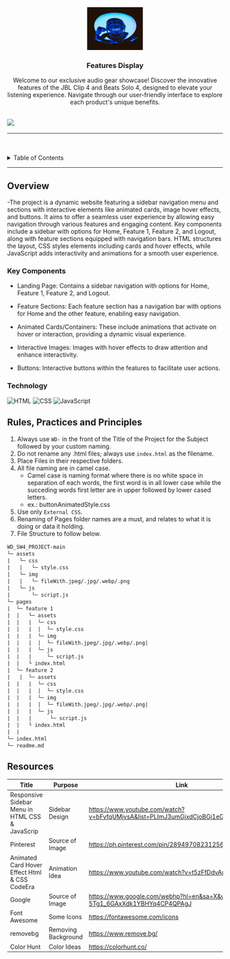 <a name="readme-top">

<br/>

<br />
<div align="center">
  <a href="https://github.com/zyx-0314/">
  <!-- TODO: If you want to add logo or banner you can add it here -->
    <img src="./assets/img/icon.jpeg" alt="icon" width="130" height="100">
  </a>
<!-- TODO: Change Title to the name of the title of your Project -->
  <h3 align="center">Features Display</h3>
</div>
<!-- TODO: Make a short description -->
<div align="center">
  Welcome to our exclusive audio gear showcase! Discover the innovative features of the JBL Clip 4 and Beats Solo 4, designed to elevate your listening experience. Navigate through our user-friendly interface to explore each product's unique benefits.
</div>

<br />

<!-- TODO: Change the zyx-0314 into your github username  -->
<!-- TODO: Change the WD-Template-Project into the same name of your folder -->
![](https://visit-counter.vercel.app/counter.png?page=silascoroza/WD_SW4_PROJECT-main)

---

<br />
<br />

<!-- TODO: If you want to add more layers for your readme -->
<details>
  <summary>Table of Contents</summary>
  <ol>
    <li>
      <a href="#overview">Overview</a>
      <ol>
        <li>
          <a href="#key-components">Key Components</a>
        </li>
        <li>
          <a href="#technology">Technology</a>
        </li>
      </ol>
    </li>
    <li>
      <a href="#rule,-practices-and-principles">Rules, Practices and Principles</a>
    </li>
    <li>
      <a href="#resources">Resources</a>
    </li>
  </ol>
</details>

---

## Overview

<!-- TODO: To be changed -->
<!-- The following are just sample -->
-The project is a dynamic website featuring a sidebar navigation menu and sections with interactive elements like animated cards, image hover effects, and buttons. It aims to offer a seamless user experience by allowing easy navigation through various features and engaging content. Key components include a sidebar with options for Home, Feature 1, Feature 2, and Logout, along with feature sections equipped with navigation bars. HTML structures the layout, CSS styles elements including cards and hover effects, while JavaScript adds interactivity and animations for a smooth user experience.

### Key Components
<!-- TODO: List of Key Components -->
<!-- The following are just sample -->
- Landing Page: Contains a sidebar navigation with options for Home, Feature 1, Feature 2, and Logout.

- Feature Sections: Each feature section has a navigation bar with options for Home and the other feature, enabling easy navigation.

- Animated Cards/Containers: These include animations that activate on hover or interaction, providing a dynamic visual experience.

- Interactive Images: Images with hover effects to draw attention and enhance interactivity.

- Buttons: Interactive buttons within the features to facilitate user actions.

### Technology
<!-- TODO: List of Technology Used -->
![HTML](https://img.shields.io/badge/HTML-E34F26?style=for-the-badge&logo=html5&logoColor=white)
![CSS](https://img.shields.io/badge/CSS-1572B6?style=for-the-badge&logo=css3&logoColor=white)
![JavaScript](https://img.shields.io/badge/JavaScript-F7DF1E?style=for-the-badge&logo=javascript&logoColor=white)

## Rules, Practices and Principles
1. Always use `WD-` in the front of the Title of the Project for the Subject followed by your custom naming.
2. Do not rename any .html files; always use `index.html` as the filename.
3. Place Files in their respective folders.
4. All file naming are in camel case.
   - Camel case is naming format where there is no white space in separation of each words, the first word is in all lower case while the succeding words first letter are in upper followed by lower cased letters.
   - ex.: buttonAnimatedStyle.css
5. Use only `External CSS`.
6. Renaming of Pages folder names are a must, and relates to what it is doing or data it holding.
7. File Structure to follow below.

```
WD_SW4_PROJECT-main
└─ assets
|   └─ css
|   |   └─ style.css
|   └─ img
|   |   └─ fileWith.jpeg/.jpg/.webp/.png
|   └─ js
|       └─ script.js
└─ pages
|  └─ feature 1
|  |   └─ assets
|  |   |  └─ css
|  |   |  |  └─ style.css
|  |   |  └─ img
|  |   |  |  └─ fileWith.jpeg/.jpg/.webp/.png|
|  |   |  └─ js
|  |   |     └─ script.js
|  |   └ index.html
|  └─ feature 2
|   |  └─ assets
|  |   |  └─ css
|  |   |  |  └─ style.css
|  |   |  └─ img
|  |   |  |  └─ fileWith.jpeg/.jpg/.webp/.png|
|  |   |  └─ js
|  |   |      └─ script.js
|  |   └ index.html
|  |   
└─ index.html
└─ readme.md
```

## Resources

<!-- TODO: Add References -->
| Title | Purpose | Link |
|-|-|-|
| Responsive Sidebar Menu in HTML CSS & JavaScrip | Sidebar Design | https://www.youtube.com/watch?v=bFvfqUMjvsA&list=PLImJ3umGjxdCjoBGj1eGQwcopR0P0edAK |
| Pinterest | Source of Image | https://ph.pinterest.com/pin/289497082312567956/ |
| Animated Card Hover Effect Html & CSS CodeEra | Animation Idea |  https://www.youtube.com/watch?v=t5zFfDdvApE |
| Google | Source of Image | https://www.google.com/webhp?hl=en&sa=X&ved=0ahUKEwjA-5Tg1_6GAxXdk1YBHYq4CP4QPAgJ |
|Font Awesome| Some Icons | https://fontawesome.com/icons|
| removebg | Removing Background | https://www.remove.bg/ |
| Color Hunt | Color Ideas | https://colorhunt.co/ |
